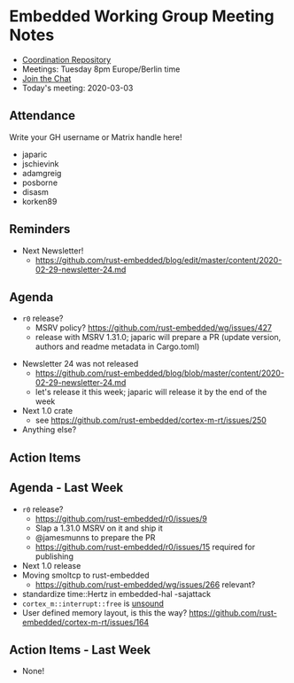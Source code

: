 # Embedded Working Group Meeting Notes

* [Coordination Repository]
* Meetings: Tuesday 8pm Europe/Berlin time
* [Join the Chat]
* Today's meeting: 2020-03-03

[Coordination Repository]: https://github.com/rust-embedded/wg
[Join the Chat]: https://riot.im/app/#/room/#rust-embedded:matrix.org
[Meeting Agenda]: #

## Attendance

Write your GH username or Matrix handle here!

* japaric
* jschievink
* adamgreig
* posborne
* disasm
* korken89

## Reminders

* Next Newsletter!
    * https://github.com/rust-embedded/blog/edit/master/content/2020-02-29-newsletter-24.md

## Agenda

* `r0` release?
  - MSRV policy? https://github.com/rust-embedded/wg/issues/427
  - release with MSRV 1.31.0; japaric will prepare a PR (update version, authors and readme metadata in Cargo.toml)
- Newsletter 24 was not released
  - https://github.com/rust-embedded/blog/blob/master/content/2020-02-29-newsletter-24.md
  - let's release it this week; japaric will release it by the end of the week
- Next 1.0 crate
    - see https://github.com/rust-embedded/cortex-m-rt/issues/250
- Anything else?

## Action Items

## Agenda - Last Week

* `r0` release?
    * https://github.com/rust-embedded/r0/issues/9
    * Slap a 1.31.0 MSRV on it and ship it
    * @jamesmunns to prepare the PR
    * https://github.com/rust-embedded/r0/issues/15 required for publishing
* Next 1.0 release
* Moving smoltcp to rust-embedded
    * https://github.com/rust-embedded/wg/issues/266 relevant?
* standardize time::Hertz in embedded-hal -sajattack
* `cortex_m::interrupt::free` is [unsound](https://github.com/rust-embedded/cortex-m/issues/196)
* User defined memory layout, is this the way? https://github.com/rust-embedded/cortex-m-rt/issues/164


## Action Items - Last Week

* None!
